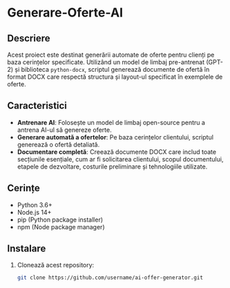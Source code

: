 # Generare-Oferte-AI

## Descriere

Acest proiect este destinat generării automate de oferte pentru clienți pe baza cerințelor specificate. Utilizând un model de limbaj pre-antrenat (GPT-2) și biblioteca `python-docx`, scriptul generează documente de ofertă în format DOCX care respectă structura și layout-ul specificat în exemplele de oferte.

## Caracteristici

- **Antrenare AI**: Folosește un model de limbaj open-source pentru a antrena AI-ul să genereze oferte.
- **Generare automată a ofertelor**: Pe baza cerințelor clientului, scriptul generează o ofertă detaliată.
- **Documentare completă**: Creează documente DOCX care includ toate secțiunile esențiale, cum ar fi solicitarea clientului, scopul documentului, etapele de dezvoltare, costurile preliminare și tehnologiile utilizate.

## Cerințe

- Python 3.6+
- Node.js 14+
- pip (Python package installer)
- npm (Node package manager)

## Instalare

1. Clonează acest repository:

   ```bash
   git clone https://github.com/username/ai-offer-generator.git

